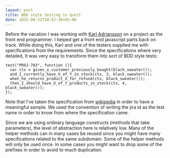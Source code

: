 ```yaml
---
layout: post
title: BDD style testing in qunit
date: 2015-08-31T10:52:38+02:00
---
```


Before the vacation I was working with [Karl Adriansson](https://twitter.com/HerrAdriansson) on a project as the front end programmer. I helped get a front end javascript parts back on track. While doing this, Karl and one of the testers supplied me with specifications from the requirements. Since the specifications where very detailed, It was very easy to transform them into sort of BDD style tests:

```
test("PROJ-783", function (){
  var ctx = given_a_customer_previously_bought(black_sweater());
  and_I_currently_have_X_of_Y_in_stock(ctx, 3, black_sweater());
  when_he_returns_product_X_for_refund(ctx, black_sweater());
  then_I_should_have_X_of_Y_products_in_stock(ctx, 4, black_sweater());
});
```

Note that I've taken the specification from [wikipedia](https://en.wikipedia.org/wiki/Behavior-driven_development) in order to have a meaningful sample. We used the convention of writing the jira id as the test name in order to know from where the specification came.

Since we are using ordinary language constructs (methods that take parameters), the level of abstraction here is relatively low. Many of the helper methods can in many cases be reused since you might have many specifications related to the same subdomain. Some of the helper methods will only be used once. In some cases you might want to drop some of the prefixes in order to avoid to much duplication.

